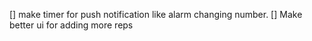 [] make timer for push notification like alarm changing number. 
[] Make better ui for adding more reps